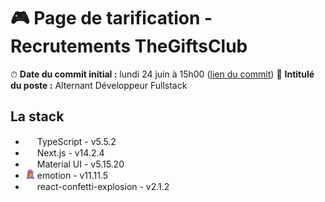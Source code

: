 # 🎮 Page de tarification - Recrutements TheGiftsClub
⏱ **Date du commit initial :** lundi 24 juin à 15h00 ([lien du commit](https://github.com/simonpct/thegiftsclub-pricing-page/commit/e68ad2c597b3313d45b37c42750ced7dbd218921))
👤 **Intitulé du poste :** Alternant Développeur Fullstack

## La stack
* <img src="https://upload.wikimedia.org/wikipedia/commons/thumb/4/4c/Typescript_logo_2020.svg/240px-Typescript_logo_2020.svg.png" width="15" height="15" /> TypeScript - v5.5.2
* <img src="https://marcbruederlin.gallerycdn.vsassets.io/extensions/marcbruederlin/next-icons/0.0.4/1710496760165/Microsoft.VisualStudio.Services.Icons.Default" width="15" height="15" /> Next.js - v14.2.4
* <img src="https://static-00.iconduck.com/assets.00/material-ui-icon-2048x1626-on580ia9.png" width="15" height="15" /> Material UI - v5.15.20
* <img src="https://raw.githubusercontent.com/emotion-js/emotion/main/emotion.png" width="15" height="15" /> emotion - v11.11.5
* <img src="https://cdn-icons-png.flaticon.com/512/9114/9114573.png" width="15" height="15" /> react-confetti-explosion - v2.1.2